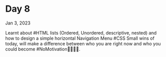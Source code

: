 # Day 8

Jan 3, 2023

Learnt about #HTML lists (Ordered, Unordered, descriptive, nested) and how to design a simple horizontal Navigation Menu #CSS 
Small wins of today, will make a difference between who you are right now and who you could become
#NoMotivation🙅‍♂️🙅‍♂️.